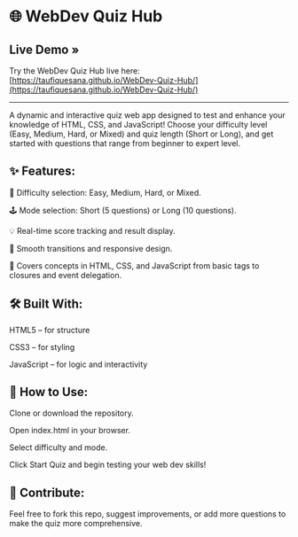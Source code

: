 # 🌐 WebDev Quiz Hub

## Live Demo »  
Try the WebDev Quiz Hub live here:  
[https://taufiquesana.github.io/WebDev-Quiz-Hub/](https://taufiquesana.github.io/WebDev-Quiz-Hub/)

---


A dynamic and interactive quiz web app designed to test and enhance your knowledge of HTML, CSS, and JavaScript! Choose your difficulty level (Easy, Medium, Hard, or Mixed) and quiz length (Short or Long), and get started with questions that range from beginner to expert level.

## ✨ Features:
🔢 Difficulty selection: Easy, Medium, Hard, or Mixed.

🕹️ Mode selection: Short (5 questions) or Long (10 questions).

💡 Real-time score tracking and result display.

🎨 Smooth transitions and responsive design.

🧠 Covers concepts in HTML, CSS, and JavaScript from basic tags to closures and event delegation.

## 🛠️ Built With:
HTML5 – for structure

CSS3 – for styling

JavaScript – for logic and interactivity

## 📂 How to Use:
Clone or download the repository.

Open index.html in your browser.

Select difficulty and mode.

Click Start Quiz and begin testing your web dev skills!

## 🤝 Contribute:
Feel free to fork this repo, suggest improvements, or add more questions to make the quiz more comprehensive.

